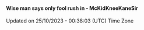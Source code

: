 #### Wise man says only fool rush in - McKidKneeKaneSir
Updated on 25/10/2023 - 00:38:03 (UTC) Time Zone
